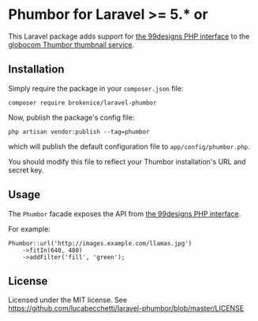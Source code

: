 Phumbor for Laravel >= 5.* or
=====================

This Laravel package adds support for [the 99designs PHP interface](https://github.com/99designs/phumbor) to the [globocom Thumbor thumbnail service](https://github.com/globocom/thumbor).

Installation
------------

Simply require the package in your `composer.json` file:

    composer require brokenice/laravel-phumbor

Now, publish the package's config file:

    php artisan vendor:publish --tag=phumbor

which will publish the default configuration file to `app/config/phumbor.php`.

You should modify this file to reflect your Thumbor installation's URL and secret key.

Usage
-----

The `Phumbor` facade exposes the API from [the 99designs PHP interface](https://github.com/99designs/phumbor).

For example:

    Phumbor::url('http://images.example.com/llamas.jpg')
	    ->fitIn(640, 480)
		->addFilter('fill', 'green');

License
-------

Licensed under the MIT license. See <https://github.com/lucabecchetti/laravel-phumbor/blob/master/LICENSE>
